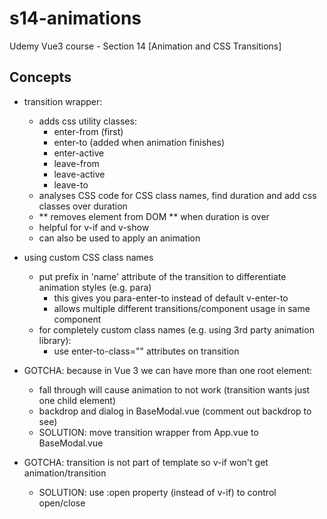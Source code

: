 # s14-animations

Udemy Vue3 course - Section 14 [Animation and CSS Transitions]

## Concepts

- transition wrapper:
  - adds css utility classes:
    - enter-from (first)
    - enter-to (added when animation finishes)
    - enter-active
    - leave-from
    - leave-active
    - leave-to
  - analyses CSS code for CSS class names, find duration and add css classes over duration
  - ** removes element from DOM ** when duration is over
  - helpful for v-if and v-show
  - can also be used to apply an animation

- using custom CSS class names
  - put prefix in 'name' attribute of the transition to differentiate animation styles (e.g. para)
    - this gives you para-enter-to instead of default v-enter-to
    - allows multiple different transitions/component usage in same component
  - for completely custom class names (e.g. using 3rd party animation library):
    - use enter-to-class="" attributes on transition

- GOTCHA: because in Vue 3 we can have more than one root element:
    - fall through will cause animation to not work (transition wants just one child element)
    - backdrop and dialog in BaseModal.vue (comment out backdrop to see)
    - SOLUTION: move transition wrapper from App.vue to BaseModal.vue

- GOTCHA: transition is not part of template so v-if won't get animation/transition
  - SOLUTION: use :open property (instead of v-if) to control open/close